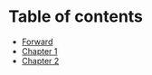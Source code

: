 # Table of contents

* [Forward](./forward.md)
* [Chapter 1](./chapter-1.md)
* [Chapter 2](./chapter-2.md)